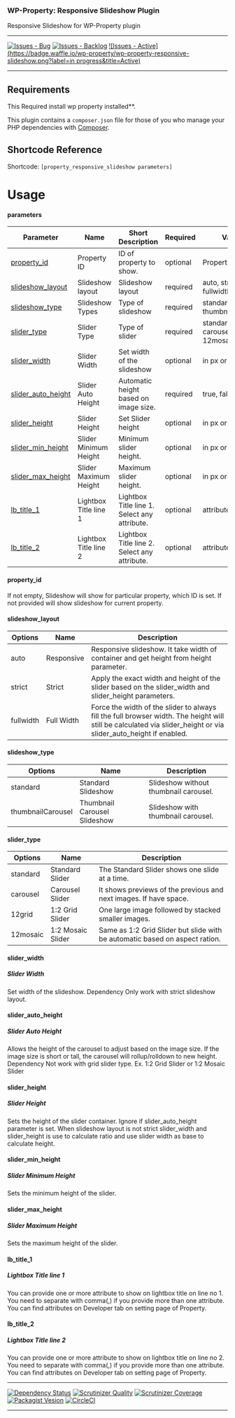 ### WP-Property: Responsive Slideshow Plugin

Responsive Slideshow for WP-Property plugin

***
[![Issues - Bug](https://badge.waffle.io/wp-property/wp-property-responsive-slideshow.png?label=bug&title=Bugs)](http://waffle.io/wp-property/wp-property-responsive-slideshow)
[![Issues - Backlog](https://badge.waffle.io/wp-property/wp-property-responsive-slideshow.png?label=backlog&title=Backlog)](http://waffle.io/wp-property/wp-property-responsive-slideshow/)
[![Issues - Active](https://badge.waffle.io/wp-property/wp-property-responsive-slideshow.png?label=in progress&title=Active)](http://waffle.io/wp-property/wp-property-responsive-slideshow/)
***

## Requirements
This Required install wp property installed**.

This plugin contains a ```composer.json``` file for those of you who manage your PHP dependencies with [Composer](https://getcomposer.org).

## Shortcode Reference
Shortcode: `[property_responsive_slideshow parameters]`
# Usage

#### parameters
Parameter                                 | Name                  | Short Description                             | Required  | Values                                | Default
---                                       | ---                   | ---                                           | ---       | ---                                   | ---
[property_id](#property_id)               | Property ID           | ID of property to show.                       | optional  | Property ID                           | Current property
[slideshow_layout](#slideshow_layout)     | Slideshow layout      | Slideshow layout                              | required  | auto, strict, fullwidth               | auto
[slideshow_type](#slideshow_type)         | Slideshow Types       | Type of slideshow                             | required  | standard, thumbnailCarousel           | thumbnailCarousel
[slider_type](#slider_type)               | Slider Type           | Type of slider                                | required  | standard, carousel, 12grid, 12mosaic  |  standard
[slider_width](#slider_width)             | Slider Width          | Set width of the slideshow                    | optional  | in px or %                            | none
[slider_auto_height](#slider_auto_height) | Slider Auto Height    | Automatic height based on image size.         | required  | true, false                           | false
[slider_height](#slider_height)           | Slider Height         | Set Slider height                             | optional  | in px or %                            | 16:9
[slider_min_height](#slider_min_height)   | Slider Minimum Height | Minimum slider height.                        | optional  | in px or %                            | none
[slider_max_height](#slider_max_height)   | Slider Maximum Height | Maximum slider height.                        | optional  | in px or %                            | none
[lb_title_1](#lb_title_1)                 | Lightbox Title line 1 | Lightbox Title line 1. Select any attribute.  | optional  | attributes                            | none
[lb_title_2](#lb_title_2)                 | Lightbox Title line 2 | Lightbox Title line 2. Select any attribute.  | optional  | attributes                            | none


#### property_id
If not empty, Slideshow will show for particular property, which ID is set. If not provided will show slideshow for current property.

#### slideshow_layout
Options           | Name                          | Description                            
---               | ---                           | ---                                    
auto              | Responsive                    | Responsive slideshow. It take width of container and get height from height parameter.
strict            | Strict                        | Apply the exact width and height of the slider based on the slider_width and slider_height parameters.
fullwidth         | Full Width                    | Force the width of the slider to always fill the full browser width. The height will still be calculated via slider_height or via slider_auto_height if enabled.

#### slideshow_type
Options           | Name                          | Description
---               | ---                           | ---
standard          | Standard Slideshow            | Slideshow without thumbnail carousel.  
thumbnailCarousel | Thumbnail Carousel Slideshow  | Slideshow with thumbnail carousel.     

#### slider_type
Options           | Name                          | Description
---               | ---                           | ---
standard          | Standard Slider               | The Standard Slider shows one slide at a time.
carousel          | Carousel Slider               | It shows previews of the previous and next images. If have space.
12grid            | 1:2 Grid Slider               | One large image followed by stacked smaller images.
12mosaic          | 1:2 Mosaic Slider             | Same as 1:2 Grid Slider but slide with be automatic based on aspect ration.

#### slider_width
##### Slider Width
Set width of the slideshow. 
Dependency Only work with strict slideshow layout.

#### slider_auto_height
##### Slider Auto Height
Allows the height of the carousel to adjust based on the image size. If the image size is short or tall, the carousel will rollup/rolldown to new height.
Dependency Not work with grid slider type. Ex. 1:2 Grid Slider or 1:2 Mosaic Slider

#### slider_height
##### Slider Height
Sets the height of the slider container.
Ignore if slider_auto_height parameter is set. When slideshow layout is not strict slider_width and slider_height is use to calculate ratio and use slider width as base to calculate height.

#### slider_min_height
##### Slider Minimum Height
Sets the minimum height of the slider.

#### slider_max_height
##### Slider Maximum Height
Sets the maximum height of the slider.

#### lb_title_1
##### Lightbox Title line 1
You can provide one or more attribute to show on lightbox title on line no 1. You need to separate with comma(,) if you provide more than one attribute. You can find attributes on Developer tab on setting page of Property.

#### lb_title_2
##### Lightbox Title line 2
You can provide one or more attribute to show on lightbox title on line no 2. You need to separate with comma(,) if you provide more than one attribute. You can find attributes on Developer tab on setting page of Property.

***
[![Dependency Status](https://gemnasium.com/wp-property/wp-property-responsive-slideshow.svg)](https://gemnasium.com/wp-property/wp-property-responsive-slideshow)
[![Scrutinizer Quality](http://img.shields.io/scrutinizer/g/wp-property/wp-property-responsive-slideshow.svg)](https://scrutinizer-ci.com/g/wp-property/wp-property-responsive-slideshow)
[![Scrutinizer Coverage](http://img.shields.io/scrutinizer/coverage/g/wp-property/wp-property-responsive-slideshow.svg)](https://scrutinizer-ci.com/g/wp-property/wp-property-responsive-slideshow)
[![Packagist Vesion](http://img.shields.io/packagist/v/wp-property/wp-property-responsive-slideshow.svg)](https://packagist.org/packages/wp-property/wp-property-responsive-slideshow)
[![CircleCI](https://circleci.com/gh/wp-property/wp-property-responsive-slideshow.png)](https://circleci.com/gh/wp-property/wp-property-responsive-slideshow)
***   
